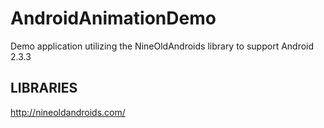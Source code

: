 AndroidAnimationDemo
====================

Demo application utilizing the NineOldAndroids library to support Android 2.3.3


LIBRARIES
-------------------------
http://nineoldandroids.com/
